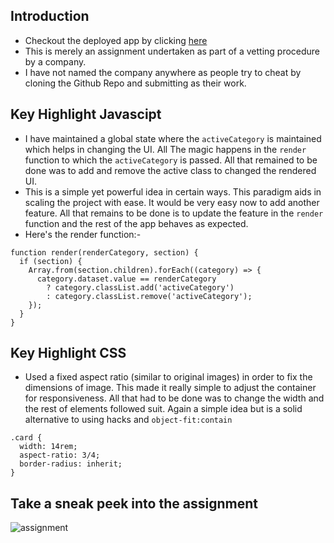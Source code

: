 ## Introduction
- Checkout the deployed app by clicking [here](https://divy-codes.github.io/assignment/)
- This is merely an assignment undertaken as part of a vetting procedure by a company.
- I have not named the company anywhere as people try to cheat by cloning the Github Repo and submitting as their work.

## Key Highlight Javascipt
- I have maintained a global state where the `activeCategory` is maintained which helps in changing the UI. All The magic happens in the `render` function to which the `activeCategory` is passed. All that remained to be done was to add and remove the active class to changed the rendered UI.
- This is a simple yet powerful idea in certain ways. This paradigm aids in scaling the project with ease. It would be very easy now to add another feature. All that remains to be done is to update the feature in the `render` function and the rest of the app behaves as expected. 
- Here's the render function:-
```
function render(renderCategory, section) {
  if (section) {
    Array.from(section.children).forEach((category) => {
      category.dataset.value == renderCategory
        ? category.classList.add('activeCategory')
        : category.classList.remove('activeCategory');
    });
  }
}
```

## Key Highlight CSS
- Used a fixed aspect ratio (similar to original images) in order to fix the dimensions of image. This made it really simple to adjust the container for responsiveness. All that had to be done was to change the width and the rest of elements followed suit. Again a simple idea but is a solid alternative to using hacks and `object-fit:contain`
```
.card {
  width: 14rem;
  aspect-ratio: 3/4;
  border-radius: inherit;
}
```

## Take a sneak peek into the assignment
![assignment](https://github.com/user-attachments/assets/044dd13e-ed7a-4a10-a742-29a77ba4af58)


